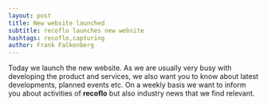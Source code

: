 ```yaml
---
layout: post
title: New website launched
subtitle: recoflo launches new website
hashtags: recoflo,capturing
author: Frank Falkenberg
---
```

Today we launch the new website. As we are usually very busy with developing the product and services, we also want you to know about latest developments, planned events etc.
On a weekly basis we want to inform you about activities of **recoflo** but also industry news that we find relevant.